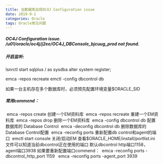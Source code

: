 ```yaml
---
title: 当数据库出现OC4J Configuration issue
date: 2019-9-1
categories: Oracle
tags: Oracle常见问题
---
```




##### OC4J Configuration issue. /u01/oracle/oc4j/j2ee/OC4J_DBConsole_bjcuug_prod not found. 

##### 开启监听:

lsnrctl start
sqlplus / as sysdba
alter system register;

emca -repos recreate
emctl -config dbcontrol db

如果一台主机存在多个数据库时，必须预先配置环境变量$ORACLE_SID

##### 常用commend：

​	emca -repos create            创建一个EM资料库
​	emca -repos recreate          重建一个EM资料库
​	emca -repos drop              删除一个EM资料库
​	emca -config dbcontrol db     配置数据库的 Database Control
​	emca -deconfig dbcontrol db   删除数据库的 Database Control配置
​	emca -reconfig ports          重新配置db control和agent的端口
​	emctl start console           关闭/启动EM
查看$ORACLE_HOME/install/portlist.ini 文件可以知道当前dbcontrol正在使用的端口
默认dbcontrol http端口1158，agent端口3938
如果要重新配置端口commend：
​	emca -reconfig ports -dbcontrol_http_port 1159
 	emca -reconfig ports -agent_port 3939